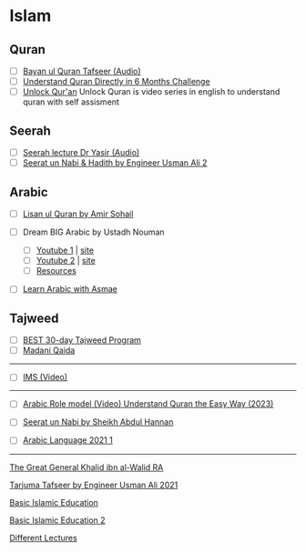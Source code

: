 # Islam

## Quran
- [ ] [Bayan ul Quran Tafseer (Audio)](https://youtube.com/playlist?list=PLN5NkUdaF03i2YxYkzZxO3HjALil8_0Pi)
- [ ] [Understand Quran Directly in 6 Months Challenge](https://youtube.com/playlist?list=PLY1KiPvvClgceUpPVjAxVmdCh0qJc-z4W&si=uCVsug6HfqB4mb4G)
- [ ] [Unlock Qur'an](https://youtube.com/playlist?list=PLSeFMDj7Mye8REwU2k7jdp8IpZQ0Qi4WR&si=nYMuUUKNDsSXUZ_f)
Unlock Quran is video series in english to understand quran with self assisment

## Seerah
- [ ] [Seerah lecture Dr Yasir (Audio)](https://music.youtube.com/playlist?list=PLAEA99D24CA2F9A8F)
- [ ] [Seerat un Nabi & Hadith by Engineer Usman Ali 2](https://www.youtube.com/playlist?list=PL3jfn-ze5yL1fZscOrY03cfZ0heaWc11A)

## Arabic
- [ ] [Lisan ul Quran by Amir Sohail](https://youtube.com/playlist?list=PLmcMQH9TZ96D71X-X24d1ZNYtYDkn_6Ul)

- [ ] Dream BIG Arabic by Ustadh Nouman

  - [ ] [Youtube 1](https://www.youtube.com/playlist?list=PLHezZgRW6Y8K0Y3Q39uqCrNbp6ek3kp_m) | [site](https://dream.bayyinahtv.com)
  - [ ] [Youtube 2](https://www.youtube.com/playlist?list=PLutdSTmJ7bAIApzbo3C9vu1eWsMh2ZyUj) | [site](https://bayyinahtv.com/dream-big)
  - [ ] [Resources](https://motivatedsisters.com/2020/07/07/dream-worldwide-documents)

- [ ] [Learn Arabic with Asmae](https://youtube.com/playlist?list=PLr_tqbGZylgY_ZGOgGO2KlCLknUPA8g4w&si=rUYDml-gVlTEzsgM)

## Tajweed

- [ ] [BEST 30-day Tajweed Program](https://youtube.com/playlist?list=PL6TlMIZ5ylgoA27YCmZYMCQCX7EUkfyHp&si=9BIoMSLVbi0LhvqF)
- [ ] [Madani Qaida](https://youtube.com/playlist?list=PLdn9K-wluuaqKjMatGE7WFdmcZ67f6mRV&si=M6JBx52CRreMCC4h)

---

- [ ] [IMS (Video)](https://youtube.com/@IMSPRODUCTIONSOFFICIAL)

---

- [ ] [Arabic Role model (Video) Understand Quran the Easy Way (2023)](https://www.youtube.com/playlist?list=PL3jfn-ze5yL2Ht1Ac8aTQPywO1Q3rDbz1)

- [ ] [Seerat un Nabi by Sheikh Abdul Hannan](https://www.youtube.com/playlist?list=PL3jfn-ze5yL2XN7kreU0rGRR3arsrvk7l)

- [ ] [Arabic Language 2021 1](https://www.youtube.com/playlist?list=PL3jfn-ze5yL0LE1BSFM0wtwSHb5U2VBtx)

---

[The Great General Khalid ibn al-Walid RA](https://youtube.com/playlist?list=PLYt5jguM4dGwNg_J-GvogooniCg8oLxMU&si=xY0LPkvBnbVSpcTl)


<!-- [ARABIC LANGUAGE 2023 2](https://www.youtube.com/playlist?list=PL3jfn-ze5yL2oA2PP9U9dCddFmWiLPajY) -->

[Tarjuma Tafseer by Engineer Usman Ali 2021](https://www.youtube.com/playlist?list=PL3jfn-ze5yL2jJYuBv93RH-n4qMcVqx9f)

[Basic Islamic Education](https://www.youtube.com/playlist?list=PL3jfn-ze5yL38BGHNtagu0ZUMbG4kUxpO)

[Basic Islamic Education 2](https://www.youtube.com/playlist?list=PL3jfn-ze5yL1bWVhJQegI1H2xf7O5qont)

[Different Lectures](https://www.youtube.com/playlist?list=PL3jfn-ze5yL3xAisDMbatDM1m9CODLHwA)
